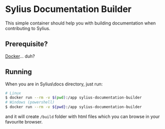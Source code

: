 Sylius Documentation Builder
============================

This simple container should help you with building documentation when contributing to Sylius.

Prerequisite?
-------------

[Docker](https://www.docker.com/)... duh?

Running
-------

When you are in Sylius\docs directory, just run:

```bash
# Linux
$ docker run --rm -v $(pwd):/app sylius-documentation-builder
# Windows (powershell)
$ docker run --rm -v ${pwd}:/app sylius-documentation-builder

```

and it will create ``/build`` folder with html files which you can browse in your favourite browser.
